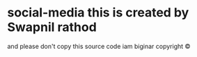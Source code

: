 # social-media this is created by Swapnil rathod 
and please don't copy this source code iam biginar copyright ©️
